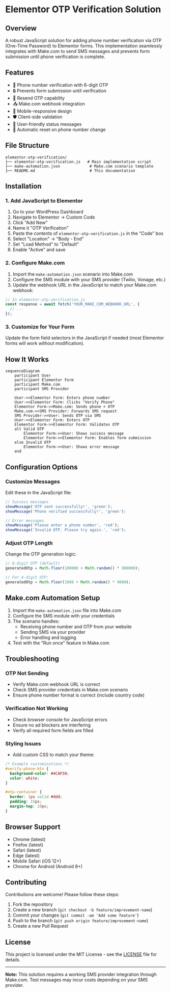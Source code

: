 # Elementor OTP Verification Solution



## Overview
A robust JavaScript solution for adding phone number verification via OTP (One-Time Password) to Elementor forms. This implementation seamlessly integrates with Make.com to send SMS messages and prevents form submission until phone verification is complete.

## Features
- 📱 Phone number verification with 6-digit OTP
- 🔒 Prevents form submission until verification
- 🔁 Resend OTP capability
- 📤 Make.com webhook integration
- 📱 Mobile-responsive design
- 🛡️ Client-side validation
- 🔔 User-friendly status messages
- 🔄 Automatic reset on phone number change

## File Structure
```
elementor-otp-verification/
├── elementor-otp-verification.js   # Main implementation script
├── make-automation.json             # Make.com scenario template
├── README.md                        # This documentation

```

## Installation

### 1. Add JavaScript to Elementor
1. Go to your WordPress Dashboard
2. Navigate to Elementor → Custom Code
3. Click "Add New"
4. Name it "OTP Verification"
5. Paste the contents of `elementor-otp-verification.js` in the "Code" box
6. Select "Location" → "Body - End"
7. Set "Load Method" to "Default"
8. Enable "Active" and save

### 2. Configure Make.com
1. Import the `make-automation.json` scenario into Make.com
2. Configure the SMS module with your SMS provider (Twilio, Vonage, etc.)
3. Update the webhook URL in the JavaScript to match your Make.com webhook:
```javascript
// In elementor-otp-verification.js
const response = await fetch('YOUR_MAKE_COM_WEBHOOK_URL', {
  // ...
});
```

### 3. Customize for Your Form
Update the form field selectors in the JavaScript if needed (most Elementor forms will work without modification).

## How It Works

```mermaid
sequenceDiagram
    participant User
    participant Elementor Form
    participant Make.com
    participant SMS Provider
    
    User->>Elementor Form: Enters phone number
    User->>Elementor Form: Clicks "Verify Phone"
    Elementor Form->>Make.com: Sends phone + OTP
    Make.com->>SMS Provider: Forwards SMS request
    SMS Provider->>User: Sends OTP via SMS
    User->>Elementor Form: Enters OTP
    Elementor Form->>Elementor Form: Validates OTP
    alt Valid OTP
        Elementor Form->>User: Shows success message
        Elementor Form->>Elementor Form: Enables form submission
    else Invalid OTP
        Elementor Form->>User: Shows error message
    end
```

## Configuration Options

### Customize Messages
Edit these in the JavaScript file:
```javascript
// Success messages
showMessage('OTP sent successfully!', 'green');
showMessage('Phone verified successfully!', 'green');

// Error messages
showMessage('Please enter a phone number', 'red');
showMessage('Invalid OTP. Please try again.', 'red');
```

### Adjust OTP Length
Change the OTP generation logic:
```javascript
// 6-digit OTP (default)
generatedOtp = Math.floor(100000 + Math.random() * 900000);

// For 4-digit OTP:
generatedOtp = Math.floor(1000 + Math.random() * 9000);
```

## Make.com Automation Setup

1. Import the `make-automation.json` file into Make.com
2. Configure the SMS module with your credentials
3. The scenario handles:
   - Receiving phone number and OTP from your website
   - Sending SMS via your provider
   - Error handling and logging
4. Test with the "Run once" feature in Make.com

## Troubleshooting

### OTP Not Sending
- Verify Make.com webhook URL is correct
- Check SMS provider credentials in Make.com scenario
- Ensure phone number format is correct (include country code)

### Verification Not Working
- Check browser console for JavaScript errors
- Ensure no ad blockers are interfering
- Verify all required form fields are filled

### Styling Issues
- Add custom CSS to match your theme:
```css
/* Example customizations */
#verify-phone-btn {
  background-color: #4CAF50;
  color: white;
}

#otp-container {
  border: 1px solid #ddd;
  padding: 15px;
  margin-top: 10px;
}
```

## Browser Support
- Chrome (latest)
- Firefox (latest)
- Safari (latest)
- Edge (latest)
- Mobile Safari (iOS 12+)
- Chrome for Android (Android 8+)

## Contributing
Contributions are welcome! Please follow these steps:
1. Fork the repository
2. Create a new branch (`git checkout -b feature/improvement-name`)
3. Commit your changes (`git commit -am 'Add some feature'`)
4. Push to the branch (`git push origin feature/improvement-name`)
5. Create a new Pull Request

## License
This project is licensed under the MIT License - see the [LICENSE](LICENSE) file for details.

---

**Note:** This solution requires a working SMS provider integration through Make.com. Test messages may incur costs depending on your SMS provider.
